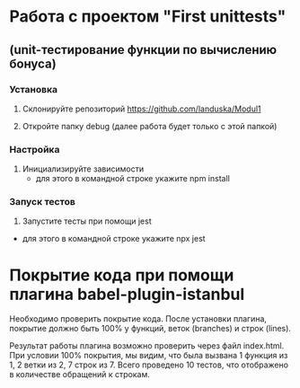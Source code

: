 # Работа с проектом "First unittests"

## (unit-тестирование функции по вычислению бонуса)

### Установка

1. Склонируйте репозиторий https://github.com/landuska/Modul1

2. Откройте папку debug (далее работа будет только с этой папкой)

### Настройка
 
1. Инициализируйте зависимости
   - для этого в командной строке укажите
     npm install


### Запуск тестов

1. Запустите тесты при помощи jest
 - для этого в командной строке укажите 
   npx jest

# Покрытие кода при помощи плагина babel-plugin-istanbul

Необходимо проверить покрытие кода. После установки плагина, покрытие должно быть 100% у функций, веток (branches) и строк (lines). 

Результат работы плагина возможно проверить через файл index.html. При условии 100% покрытия, мы видим, что была вызвана 1 функция из 1, 2 ветки из 2, 7 строк из 7. Всего проведено 10 тестов, что отображено в количестве обращений к строкам. 
  